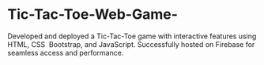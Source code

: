 # Tic-Tac-Toe-Web-Game-
Developed‬‭ and‬‭ deployed‬‭ a‬‭ Tic-Tac-Toe‬‭ game‬‭ with‬‭ interactive‬‭ features‬‭ using‬‭ HTML,‬‭ CSS‬ ‭ Bootstrap, and JavaScript. Successfully hosted on Firebase for seamless access and performance.‬ ‭
